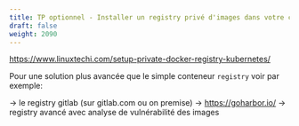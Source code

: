 ```yaml
---
title: TP optionnel - Installer un registry privé d'images dans votre cluster 
draft: false
weight: 2090
---
```


https://www.linuxtechi.com/setup-private-docker-registry-kubernetes/

Pour une solution plus avancée que le simple conteneur `registry` voir par exemple:

-> le registry gitlab (sur gitlab.com ou on premise)
-> https://goharbor.io/ -> registry avancé avec analyse de vulnérabilité des images